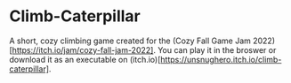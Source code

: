 # Climb-Caterpillar

A short, cozy climbing game created for the (Cozy Fall Game Jam 2022)[https://itch.io/jam/cozy-fall-jam-2022]. You can play it in the broswer or download it as an executable on (itch.io)[https://unsnughero.itch.io/climb-caterpillar].
